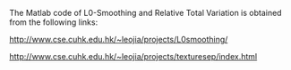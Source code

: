 The Matlab code of L0-Smoothing and Relative Total Variation is obtained from the following links:

http://www.cse.cuhk.edu.hk/~leojia/projects/L0smoothing/

http://www.cse.cuhk.edu.hk/~leojia/projects/texturesep/index.html